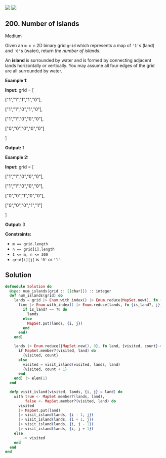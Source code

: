 [![](https://img.shields.io/github/stars/LeetCode-in-Elixir/LeetCode-in-Elixir?label=Stars&style=flat-square)](https://github.com/LeetCode-in-Elixir/LeetCode-in-Elixir)
[![](https://img.shields.io/github/forks/LeetCode-in-Elixir/LeetCode-in-Elixir?label=Fork%20me%20on%20GitHub%20&style=flat-square)](https://github.com/LeetCode-in-Elixir/LeetCode-in-Elixir/fork)

## 200\. Number of Islands

Medium

Given an `m x n` 2D binary grid `grid` which represents a map of `'1'`s (land) and `'0'`s (water), return _the number of islands_.

An **island** is surrounded by water and is formed by connecting adjacent lands horizontally or vertically. You may assume all four edges of the grid are all surrounded by water.

**Example 1:**

**Input:** grid = [ 

["1","1","1","1","0"], 

["1","1","0","1","0"], 

["1","1","0","0","0"], 

["0","0","0","0","0"] 

]

**Output:** 1

**Example 2:**

**Input:** grid = [ 

["1","1","0","0","0"], 

["1","1","0","0","0"], 

["0","0","1","0","0"], 

["0","0","0","1","1"] 

]

**Output:** 3

**Constraints:**

*   `m == grid.length`
*   `n == grid[i].length`
*   `1 <= m, n <= 300`
*   `grid[i][j]` is `'0'` or `'1'`.

## Solution

```elixir
defmodule Solution do
  @spec num_islands(grid :: [[char]]) :: integer
  def num_islands(grid) do
    lands = grid |> Enum.with_index() |> Enum.reduce(MapSet.new(), fn {line, i}, lands ->
      line |> Enum.with_index() |> Enum.reduce(lands, fn {is_land?, j}, lands ->
        if is_land? == ?0 do
          lands
        else
          MapSet.put(lands, {i, j})
        end
      end)
    end)

    lands |> Enum.reduce({MapSet.new(), 0}, fn land, {visited, count}->
      if MapSet.member?(visited, land) do
        {visited, count}
      else
        visited = visit_island(visited, lands, land)
        {visited, count + 1}
      end
    end) |> elem(1)
  end

  defp visit_island(visited, lands, {i, j} = land) do
    with true <- MapSet.member?(lands, land),
         false <- MapSet.member?(visited, land) do
      visited
      |> MapSet.put(land)
      |> visit_island(lands, {i - 1, j})
      |> visit_island(lands, {i + 1, j})
      |> visit_island(lands, {i, j - 1})
      |> visit_island(lands, {i, j + 1})
    else
      _ -> visited
    end
  end
end
```